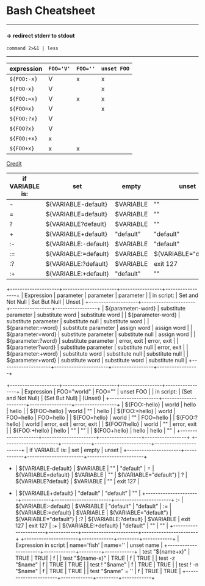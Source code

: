 # Bash Cheatsheet

___

#### -> redirect stderr to stdout
`command 2>&1 | less`

___


| expression | `FOO='V'`    | `FOO=''`     | `unset FOO`  |
|------------|------------|------------|------------|
| `${FOO:-x}`  | V          | x          | x          |
| `${FOO-x}`   | V          |            | x          |
| `${FOO:=x}`  | V          | x          | x          |
| `${FOO=x}`   | V          |            | x          |
| `${FOO:?x}`  | V          | <error>    | <error>    |
| `${FOO?x}`   | V          |            | <error>    |
| `${FOO:+x}`  | x          |            |            |
| `${FOO+x}`   | x          | x          |            |
  
[Credit](https://stackoverflow.com/questions/3601515/how-to-check-if-a-variable-is-set-in-bash)


|   if VARIABLE is:    |    set     |         empty         |        unset          |
| -- | -- | -- | --
| - |  ${VARIABLE-default} | $VARIABLE  |          ""           |       "default"       |
|  = |  ${VARIABLE=default} | $VARIABLE  |          ""           | $(VARIABLE="default") |
|  ? |  ${VARIABLE?default} | $VARIABLE  |          ""           |       exit 127        |
|  + |  ${VARIABLE+default} | "default"  |       "default"       |          ""           |
| :- | ${VARIABLE:-default} | $VARIABLE  |       "default"       |       "default"       |
| := | ${VARIABLE:=default} | $VARIABLE  | $(VARIABLE="default") | $(VARIABLE="default") |
| :? | ${VARIABLE:?default} | $VARIABLE  |       exit 127        |       exit 127        |
| :+ | ${VARIABLE:+default} | "default"  |          ""           |          ""           |

  
  
  
 +--------------------+----------------------+-----------------+-----------------+
|   Expression       |       parameter      |     parameter   |    parameter    |
|   in script:       |   Set and Not Null   |   Set But Null  |      Unset      |
+--------------------+----------------------+-----------------+-----------------+
| ${parameter:-word} | substitute parameter | substitute word | substitute word |
| ${parameter-word}  | substitute parameter | substitute null | substitute word |
| ${parameter:=word} | substitute parameter | assign word     | assign word     |
| ${parameter=word}  | substitute parameter | substitute null | assign word     |
| ${parameter:?word} | substitute parameter | error, exit     | error, exit     |
| ${parameter?word}  | substitute parameter | substitute null | error, exit     |
| ${parameter:+word} | substitute word      | substitute null | substitute null |
| ${parameter+word}  | substitute word      | substitute word | substitute null |
+--------------------+----------------------+-----------------+-----------------+

+--------------------+----------------------+-----------------+-----------------+
|   Expression       |  FOO="world"         |     FOO=""      |    unset FOO    |
|   in script:       |  (Set and Not Null)  |  (Set But Null) |     (Unset)     |
+--------------------+----------------------+-----------------+-----------------+
| ${FOO:-hello}      | world                | hello           | hello           |
| ${FOO-hello}       | world                | ""              | hello           |
| ${FOO:=hello}      | world                | FOO=hello       | FOO=hello       |
| ${FOO=hello}       | world                | ""              | FOO=hello       |
| ${FOO:?hello}      | world                | error, exit     | error, exit     |
| ${FOO?hello}       | world                | ""              | error, exit     |
| ${FOO:+hello}      | hello                | ""              | ""              |
| ${FOO+hello}       | hello                | hello           | ""              |
+--------------------+----------------------+-----------------+-----------------+   +----------------------+------------+-----------------------+-----------------------+
   |   if VARIABLE is:    |    set     |         empty         |        unset          |
   +----------------------+------------+-----------------------+-----------------------+
 - |  ${VARIABLE-default} | $VARIABLE  |          ""           |       "default"       |
 = |  ${VARIABLE=default} | $VARIABLE  |          ""           | $(VARIABLE="default") |
 ? |  ${VARIABLE?default} | $VARIABLE  |          ""           |       exit 127        |
 + |  ${VARIABLE+default} | "default"  |       "default"       |          ""           |
   +----------------------+------------+-----------------------+-----------------------+
:- | ${VARIABLE:-default} | $VARIABLE  |       "default"       |       "default"       |
:= | ${VARIABLE:=default} | $VARIABLE  | $(VARIABLE="default") | $(VARIABLE="default") |
:? | ${VARIABLE:?default} | $VARIABLE  |       exit 127        |       exit 127        |
:+ | ${VARIABLE:+default} | "default"  |          ""           |          ""           |
   +----------------------+------------+-----------------------+-----------------------+
+----------------------+-------------+---------+------------+
| Expression in script | name='fish' | name='' | unset name |
+----------------------+-------------+---------+------------+
| test "${name+x}"     | TRUE        | TRUE    | f          |
| test "${name-x}"     | TRUE        | f       | TRUE       |
| test -z "$name"      | f           | TRUE    | TRUE       |
| test ! "$name"       | f           | TRUE    | TRUE       |
| test ! -n "$name"    | f           | TRUE    | TRUE       |
| test "$name" = ''    | f           | TRUE    | TRUE       |
+----------------------+-------------+---------+------------+
